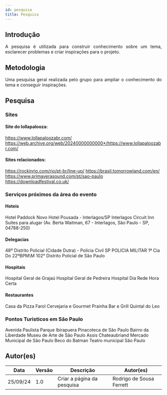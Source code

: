```yaml
---
id: pesquisa
title: Pesquisa
---
```


## Introdução
<p align = "justify">
A pesquisa é utilizada para construir conhecimento sobre um tema, esclarecer problemas e criar inspirações para o projeto.
</p>

## Metodologia
<p align = "justify">
Uma pesquisa geral realizada pelo grupo para ampliar o conhecimento do tema e conseguir inspirações.
</p>

## Pesquisa

### Sites

#### Site do lollapalooza:<p align = "justify">
https://www.lollapaloozabr.com/ <br>
https://web.archive.org/web/20240000000000*/https://www.lollapaloozabr.com/
</p>

#### Sites relacionados:<p align = "justify">
https://rockinrio.com/rio/pt-br/line-up/
https://brasil.tomorrowland.com/en/
https://www.primaverasound.com/pt/sao-paulo
https://downloadfestival.co.uk/
</p>

### Serviços próximos da área do evento

#### Hoteis <p align = "justify">
Hotel Paddock
Novo Hotel Pousada - Interlagos/SP
Interlagos Circuit Inn
Suítes para alugar (Av. Berta Waitman, 67 - Interlagos, São Paulo - SP, 04788-250)
</p>


#### Delegacias <p align = "justify">
48º Distrito Policial (Cidade Dutra) - Polícia Civil SP
POLICIA MILITAR 1ª Cia Do 22ºBPM\M
102° Distrito Policial de São Paulo
</p>

#### Hospitais <p align = "justify">
Hospital Geral de Grajaú
Hospital Geral de Pedreira
Hospital Dia Rede Hora Certa
</p>

#### Restaurantes <p align = "justify">
Casa da Pizza
Farol Cervejaria e Gourmet
Prainha Bar e Grill
Quintal do Leo
</p>

### Pontos Turisticos em São Paulo <p align = "justify">
Avenida Paulista
Parque Ibirapuera
Pinacoteca de São Paulo
Bairro da Liberdade
Museu de Arte de São Paulo Assis Chateaubriand
Mercado Municipal de São Paulo
Beco do Batman
Teatro municipal São Paulo
</p>

## Autor(es)

| Data | Versão | Descrição | Autor(es) |
| -- | -- | -- | -- |
| 25/09/24 | 1.0 | Criar a página da pesquisa | Rodrigo de Sousa Ferrett |
